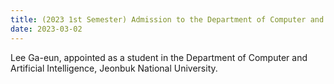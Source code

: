 ```yaml
---
title: (2023 1st Semester) Admission to the Department of Computer and Artificial Intelligence, Jeonbuk National University
date: 2023-03-02
---
```


Lee Ga-eun, appointed as a student in the Department of Computer and Artificial Intelligence, Jeonbuk National University.
